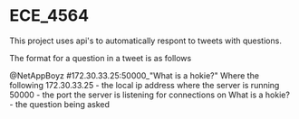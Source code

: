 # ECE_4564

This project uses api's to automatically respont to tweets with questions. 

The format for a question in a tweet is as follows

@NetAppBoyz #172.30.33.25:50000_"What is a hokie?"
	Where the following
	172.30.33.25 - the local ip address where the server is running
	50000 - the port the server is listening for connections on
	What is a hokie? - the question being asked
